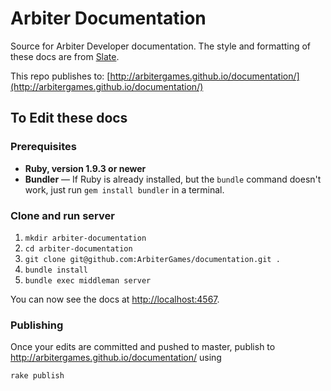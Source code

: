 Arbiter Documentation
========

Source for Arbiter Developer documentation. The style and formatting of these docs are from [Slate](https://github.com/tripit/slate/).

This repo publishes to: [http://arbitergames.github.io/documentation/](http://arbitergames.github.io/documentation/) 

To Edit these docs
------------

### Prerequisites

 - **Ruby, version 1.9.3 or newer**
 - **Bundler** — If Ruby is already installed, but the `bundle` command doesn't work, just run `gem install bundler` in a terminal.

### Clone and run server

1. `mkdir arbiter-documentation`
2. `cd arbiter-documentation`
3.  `git clone git@github.com:ArbiterGames/documentation.git .`
 2. `bundle install`
 3. `bundle exec middleman server`

You can now see the docs at <http://localhost:4567>.

### Publishing

Once your edits are committed and pushed to master, publish to <http://arbitergames.github.io/documentation/> using 

`rake publish`